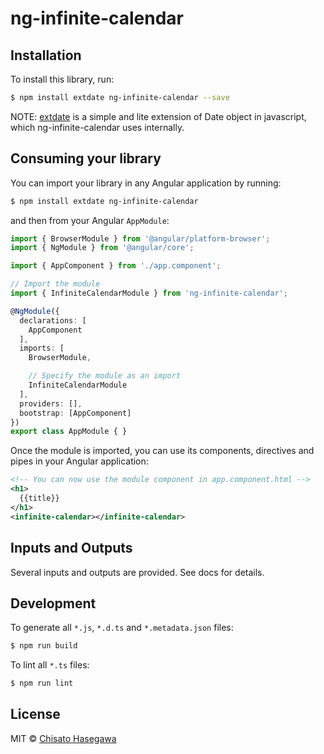 # ng-infinite-calendar

## Installation

To install this library, run:

```bash
$ npm install extdate ng-infinite-calendar --save
```

NOTE:
[extdate](https://github.com/chase0213/extdate) is a simple and lite extension of Date object in javascript, which ng-infinite-calendar uses internally.

## Consuming your library

You can import your library in any Angular application by running:

```bash
$ npm install extdate ng-infinite-calendar
```

and then from your Angular `AppModule`:

```typescript
import { BrowserModule } from '@angular/platform-browser';
import { NgModule } from '@angular/core';

import { AppComponent } from './app.component';

// Import the module
import { InfiniteCalendarModule } from 'ng-infinite-calendar';

@NgModule({
  declarations: [
    AppComponent
  ],
  imports: [
    BrowserModule,

    // Specify the module as an import
    InfiniteCalendarModule
  ],
  providers: [],
  bootstrap: [AppComponent]
})
export class AppModule { }
```

Once the module is imported, you can use its components, directives and pipes in your Angular application:

```xml
<!-- You can now use the module component in app.component.html -->
<h1>
  {{title}}
</h1>
<infinite-calendar></infinite-calendar>
```

## Inputs and Outputs

Several inputs and outputs are provided.
See docs for details.

## Development

To generate all `*.js`, `*.d.ts` and `*.metadata.json` files:

```bash
$ npm run build
```

To lint all `*.ts` files:

```bash
$ npm run lint
```

## License

MIT © [Chisato Hasegawa](mailto:chase0213+dev@gmail.com)
